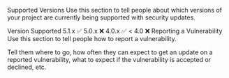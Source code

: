 Supported Versions Use this section to tell people about which versions of your project are currently being supported with security updates.

Version Supported 5.1.x ✅ 5.0.x ❌ 4.0.x ✅ < 4.0 ❌ Reporting a Vulnerability Use this section to tell people how to report a vulnerability.

Tell them where to go, how often they can expect to get an update on a reported vulnerability, what to expect if the vulnerability is accepted or declined, etc.